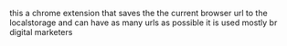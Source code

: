 this a chrome extension that saves the the current browser url to the localstorage and can have as many urls as possible 
it is used mostly br digital marketers 

































